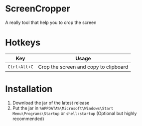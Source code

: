 # ScreenCropper
A really tool that help you to crop the screen

# Hotkeys
Key | Usage
-|-
`Ctrl+Alt+C` | Crop the screen and copy to clipboard

# Installation
1. Download the jar of the latest release
2. Put the jar in `%APPDATA%\Microsoft\Windows\Start Menu\Programs\Startup` or `shell:startup` (Optional but highly recommended)
